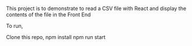 This project is to demonstrate to read a CSV file with React and display the contents of the file in the Front End

To run,

Clone this repo,
npm install
npm run start
